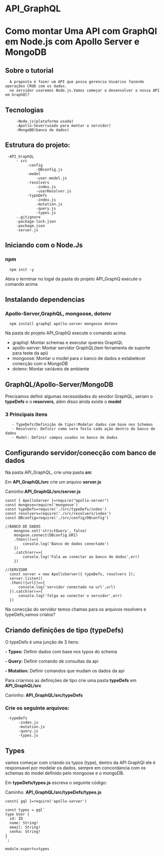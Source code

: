 # API_GraphQL

# Como montar Uma API com GraphQl em Node.js com Apollo Server e MongoDB
  ## Sobre o tutorial
      A proposta é fazer um API que possa gerencia Usuários fazendo operações CRUD com os dados.
      no servidor usaremos Node.js.Vamos começar a desenvolver a nossa API em GraphQl?
  
  
  ## Tecnologias
         -Node.js(plataforma usada)
         -Apollo-Sever(usado para montar o servidor)
         -MongoBD(banco de dados)
       
  ## Estrutura do projeto:
     -API_GraphQL
         - src
              -config
                  -DBconfig.js
              -model
                  -user.model.js
              -resolvers
                  -index.js
                  -userResolver.js
              -typeDefs
                  -index.js
                  -mutation.js
                  -query.js
                  -types.js
         -.gitignore
         -package-lock.json
         -package.json
         -server.js
         
## Iniciando com o Node.Js
  ### npm
      npm init -y
      
  Abra o terminar no logal da pasta do projeto API_GraphQ execute o comando acima

## Instalando dependencias
   ### Apollo-Server,GraphQL, mongoose, dotenv
      npm install graphql apollo-server mongoose dotenv
      
   Na pasta do projeto API_GraphQ execute o comando acima.
   - graphql: Montar schemas e executar queries GraphQL
   - apollo-server: Montar servidor GraphQL(tem ferramenta de suporte para teste da api)
   - mongoose: Montar o model para o banco de dados e estabelecer conecção com o MongoDB
   - dotenv: Montar variáveis de ambiente 
   
## GraphQL/Apollo-Server/MongoDB
   Precisamos definir algumas necessidades do sevidor GraphQL, seriam o <b>typeDefs</b> e o <b>resorvers</b>,
   além disso ainda existe o <b>model</b>
   ### 3 Principais itens
       - TypeDefs(Definição de tipo):Modelar dados com base nos Schemas
       - Resolvers: Definir como sera feita cada ação dentro do banco de dados
       - Model: Definir campos usados no banco de dados 
 
## Configurando servidor/conecção com banco de dados

Na pasta API_GraphQL, crie uma pasta <b>src </b>

Em <b>API_GraphQL/src</b> crie um arquivo <b>server.js</b>

Caminho:<b>API_GraphQL/src/server.js</b>

    const { ApolloServer }=require("apollo-server")
    const mongose=require('mongoose')
    const typeDefs=require('./src/typeDefs/index')
    const resolvers=require('./src/resolvers/index')
    const DBconfig=require('./src/config/DBconfig')

    //BANCO DE DADOS
        mongose.set('strictQuery', false)
        mongose.connect(DBconfig.URI)
        .then(()=>{
            console.log('Banco de dados conectado')
        })
        .catch(err=>{
            console.log('Fala ao conectar ao banco de dados',err)
        })

    //SERVIDOR
      const server = new ApolloServer({ typeDefs, resolvers });
      server.listen()
      .then(({url})=>{
          console.log('servidor conectado na url',url)
      }).catch(err=>{
          console.log('falga ao conectar o servidor',err)
      })
     

Na conecção do servidor temos chamas para os arquivos resolvers e typeDefs,vamos crialos?

## Criando definições de tipo (typeDefs)
O typeDefs é uma junção de 3 itens:

  <b>- Types:</b> Definir dados com base nos typos do schema
  
  <b>- Query:</b> Definir comando de consultas da api
  
  <b>- Mutation:</b> Definir comandos que mudam os dados da api

Para criarmos as definições de tipo crie uma pasta <b>typeDefs</b> em <b>API_GraphQL/src</b>

Caminho: <b>API_GraphQL/src/typeDefs</b>

  ### Crie os seguinte arquivos:
  
     -typeDefs
          -index.js
          -mutation.js
          -query.js
          -types.js
          
         
## Types 
vamos começar com criando os typos (type), dentro da API GraphQl ele é responsavel por modelar
os dados, sempre em concordancia com os schemas do model definido pelo mongoose e o mongoDB.

Em <b>typeDefs/types.js</b> escreva o seguinte código:

Caminho: <b>API_GraphQL/src/typeDefs/types.js</b>
      
    const{ gql }=require('apollo-server')

    const types = gql`
    type User {
      id: ID
      nome: String!
      email: String!
      senha: String!
    }
    `;

    module.exports=types
    
    

   





